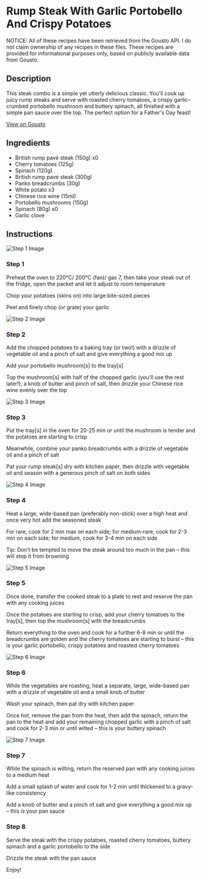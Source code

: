 # Rump Steak With Garlic Portobello And Crispy Potatoes

NOTICE: All of these recipes have been retrieved from the Gousto API. I do not claim ownership of any recipes in these files. These recipes are provided for informational purposes only, based on publicly available data from Gousto.

## Description

This steak combo is a simple yet utterly delicious classic. You'll cook up juicy rump steaks and serve with roasted cherry tomatoes, a crispy garlic-crumbed portobello mushroom and buttery spinach, all finished with a simple pan sauce over the top. The perfect option for a Father's Day feast!

[View on Gousto](https://www.gousto.co.uk/recipes/cookbook/rump-steak-garlic-mushrooms-crispy-potatoes)

## Ingredients

- British rump pavé steak (150g) x0
- Cherry tomatoes (125g)
- Spinach (120g)
- British rump pavé steak (300g)
- Panko breadcrumbs (30g)
- White potato x3
- Chinese rice wine (15ml)
- Portobello mushrooms (150g)
- Spinach (80g) x0
- Garlic clove

## Instructions

![Step 1 Image](https://production-media.gousto.co.uk/cms/recipe-step-image/2127.-step-1-x200.jpg)

### Step 1

Preheat the oven to 220°C/ 200°C (fan)/ gas 7, then take your steak out of the fridge, open the packet and let it adjust to room temperature

Chop your potatoes (skins on) into large bite-sized pieces

Peel and finely chop (or grate) your garlic

![Step 2 Image](https://production-media.gousto.co.uk/cms/recipe-step-image/2127.-step-2-x200.jpg)

### Step 2

Add the chopped potatoes to a baking tray (or two!) with a drizzle of vegetable oil and a pinch of salt and give everything a good mix up

Add your portobello mushroom[s] to the tray[s]

Top the mushroom[s] with half of the chopped garlic (you’ll use the rest later!), a knob of butter and pinch of salt, then drizzle your Chinese rice wine evenly over the top

![Step 3 Image](https://production-media.gousto.co.uk/cms/recipe-step-image/2127.-step-3-x200.jpg)

### Step 3

Put the tray[s] in the oven for 20-25 min or until the mushroom is tender and the potatoes are starting to crisp

Meanwhile, combine your panko breadcrumbs with a drizzle of vegetable oil and a pinch of salt

Pat your rump steak[s] dry with kitchen paper, then drizzle with vegetable oil and season with a generous pinch of salt on both sides

![Step 4 Image](https://production-media.gousto.co.uk/cms/recipe-step-image/2127.-step-4-x200.jpg)

### Step 4

Heat a large, wide-based pan (preferably non-stick) over a high heat and once very hot add the seasoned steak

For rare, cook for 2 min max on each side; for medium-rare, cook for 2-3 min on each side; for medium, cook for 3-4 min on each side

Tip: Don’t be tempted to move the steak around too much in the pan – this will stop it from browning

![Step 5 Image](https://production-media.gousto.co.uk/cms/recipe-step-image/2127.-step-5-x200.jpg)

### Step 5

Once done, transfer the cooked steak to a plate to rest and reserve the pan with any cooking juices

Once the potatoes are starting to crisp, add your cherry tomatoes to the tray[s], then top the mushroom[s] with the breadcrumbs

Return everything to the oven and cook for a further 6-8 min or until the breadcrumbs are golden and the cherry tomatoes are starting to burst – this is your garlic portobello, crispy potatoes and roasted cherry tomatoes

![Step 6 Image](https://production-media.gousto.co.uk/cms/recipe-step-image/2127.-step-6-1-x200.jpg)

### Step 6

While the vegetables are roasting, heat a separate, large, wide-based pan with a drizzle of vegetable oil and a small knob of butter

Wash your spinach, then pat dry with kitchen paper

Once hot, remove the pan from the heat, then add the spinach, return the pan to the heat and add your remaining chopped garlic with a pinch of salt and cook for 2-3 min or until wilted – this is your buttery spinach

![Step 7 Image](https://production-media.gousto.co.uk/cms/recipe-step-image/2127.-step-7-x200.jpg)

### Step 7

While the spinach is wilting, return the reserved pan with any cooking juices to a medium heat

Add a small splash of water and cook for 1-2 min until thickened to a gravy-like consistency

Add a knob of butter and a pinch of salt and give everything a good mix up – this is your pan sauce

### Step 8

Serve the steak with the crispy potatoes, roasted cherry tomatoes, buttery spinach and a garlic portobello to the side

Drizzle the steak with the pan sauce

Enjoy!

